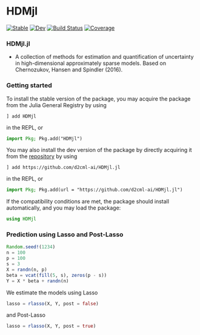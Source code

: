 # HDMjl

[![Stable](https://img.shields.io/badge/docs-stable-blue.svg)](https://d2cmjl-ai.github.io/HDMjl.jl/stable/)
[![Dev](https://img.shields.io/badge/docs-dev-blue.svg)](https://d2cmjl-ai.github.io/HDMjl.jl/dev/)
[![Build Status](https://github.com/d2cmjl-ai/HDMjl.jl/actions/workflows/CI.yml/badge.svg?branch=main)](https://github.com/d2cmjl-ai/HDMjl.jl/actions/workflows/CI.yml?query=branch%3Amain)
[![Coverage](https://codecov.io/gh/d2cmjl-ai/HDMjl.jl/branch/main/graph/badge.svg)](https://codecov.io/gh/d2cmjl-ai/HDMjl.jl)

### HDMjl.jl
+ A collection of methods for estimation and quantification of uncertainty in high-dimensional approximately sparse models. Based on Chernozukov, Hansen and Spindler (2016).

### Getting started

To install the stable version of the package, you may acquire the package from the Julia General Registry by using

```julia-repl
] add HDMjl
```

in the REPL, or

```julia
import Pkg; Pkg.add("HDMjl")
```

You may also install the dev version of the package by directly acquiring it from the [repository](https://github.com/d2cml-ai/HDMjl.jl) by using

```julia-repl
] add https://github.com/d2cml-ai/HDMjl.jl
```

in the REPL, or 

```julia
import Pkg; Pkg.add(url = "https://github.com/d2cml-ai/HDMjl.jl")
```

If the compatibility conditions are met, the package should install automatically, and you may load the package:

```julia
using HDMjl
```

### Prediction using Lasso and Post-Lasso

```julia
Random.seed!(1234)
n = 100
p = 100
s = 3
X = randn(n, p)
beta = vcat(fill(5, s), zeros(p - s))
Y = X * beta + randn(n)
```

We estimate the models using Lasso

```julia
lasso = rlasso(X, Y, post = false)
```
 and Post-Lasso

```julia
lasso = rlasso(X, Y, post = true)
```